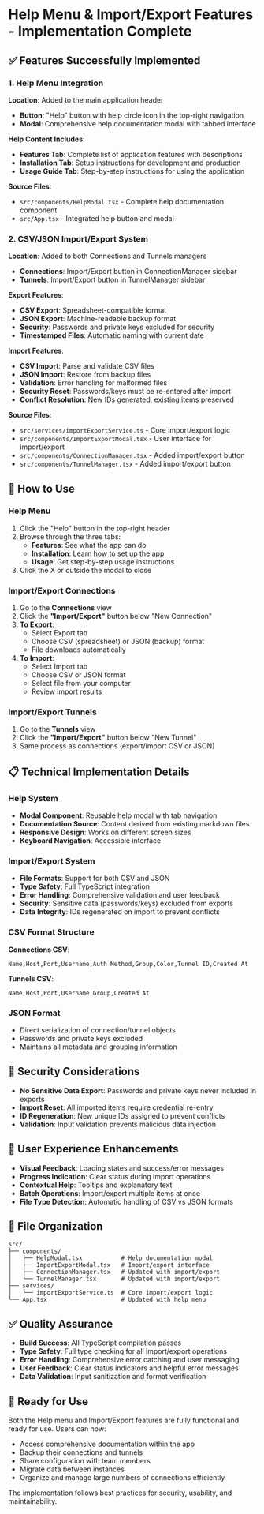 # Help Menu & Import/Export Features - Implementation Complete

## ✅ Features Successfully Implemented

### 1. Help Menu Integration

**Location**: Added to the main application header
- **Button**: "Help" button with help circle icon in the top-right navigation
- **Modal**: Comprehensive help documentation modal with tabbed interface

**Help Content Includes**:
- **Features Tab**: Complete list of application features with descriptions
- **Installation Tab**: Setup instructions for development and production
- **Usage Guide Tab**: Step-by-step instructions for using the application

**Source Files**:
- `src/components/HelpModal.tsx` - Complete help documentation component
- `src/App.tsx` - Integrated help button and modal

### 2. CSV/JSON Import/Export System

**Location**: Added to both Connections and Tunnels managers
- **Connections**: Import/Export button in ConnectionManager sidebar
- **Tunnels**: Import/Export button in TunnelManager sidebar

**Export Features**:
- **CSV Export**: Spreadsheet-compatible format
- **JSON Export**: Machine-readable backup format
- **Security**: Passwords and private keys excluded for security
- **Timestamped Files**: Automatic naming with current date

**Import Features**:
- **CSV Import**: Parse and validate CSV files
- **JSON Import**: Restore from backup files
- **Validation**: Error handling for malformed files
- **Security Reset**: Passwords/keys must be re-entered after import
- **Conflict Resolution**: New IDs generated, existing items preserved

**Source Files**:
- `src/services/importExportService.ts` - Core import/export logic
- `src/components/ImportExportModal.tsx` - User interface for import/export
- `src/components/ConnectionManager.tsx` - Added import/export button
- `src/components/TunnelManager.tsx` - Added import/export button

## 🚀 How to Use

### Help Menu
1. Click the "Help" button in the top-right header
2. Browse through the three tabs:
   - **Features**: See what the app can do
   - **Installation**: Learn how to set up the app
   - **Usage**: Get step-by-step usage instructions
3. Click the X or outside the modal to close

### Import/Export Connections
1. Go to the **Connections** view
2. Click the **"Import/Export"** button below "New Connection"
3. **To Export**:
   - Select Export tab
   - Choose CSV (spreadsheet) or JSON (backup) format
   - File downloads automatically
4. **To Import**:
   - Select Import tab
   - Choose CSV or JSON format
   - Select file from your computer
   - Review import results

### Import/Export Tunnels
1. Go to the **Tunnels** view
2. Click the **"Import/Export"** button below "New Tunnel"
3. Same process as connections (export/import CSV or JSON)

## 📋 Technical Implementation Details

### Help System
- **Modal Component**: Reusable help modal with tab navigation
- **Documentation Source**: Content derived from existing markdown files
- **Responsive Design**: Works on different screen sizes
- **Keyboard Navigation**: Accessible interface

### Import/Export System
- **File Formats**: Support for both CSV and JSON
- **Type Safety**: Full TypeScript integration
- **Error Handling**: Comprehensive validation and user feedback
- **Security**: Sensitive data (passwords/keys) excluded from exports
- **Data Integrity**: IDs regenerated on import to prevent conflicts

### CSV Format Structure

**Connections CSV**:
```
Name,Host,Port,Username,Auth Method,Group,Color,Tunnel ID,Created At
```

**Tunnels CSV**:
```
Name,Host,Port,Username,Group,Created At
```

### JSON Format
- Direct serialization of connection/tunnel objects
- Passwords and private keys excluded
- Maintains all metadata and grouping information

## 🔐 Security Considerations

- **No Sensitive Data Export**: Passwords and private keys never included in exports
- **Import Reset**: All imported items require credential re-entry
- **ID Regeneration**: New unique IDs assigned to prevent conflicts
- **Validation**: Input validation prevents malicious data injection

## 🎯 User Experience Enhancements

- **Visual Feedback**: Loading states and success/error messages
- **Progress Indication**: Clear status during import operations
- **Contextual Help**: Tooltips and explanatory text
- **Batch Operations**: Import/export multiple items at once
- **File Type Detection**: Automatic handling of CSV vs JSON formats

## 📁 File Organization

```
src/
├── components/
│   ├── HelpModal.tsx           # Help documentation modal
│   ├── ImportExportModal.tsx   # Import/export interface
│   ├── ConnectionManager.tsx   # Updated with import/export
│   └── TunnelManager.tsx       # Updated with import/export
├── services/
│   └── importExportService.ts  # Core import/export logic
└── App.tsx                     # Updated with help menu
```

## ✅ Quality Assurance

- **Build Success**: All TypeScript compilation passes
- **Type Safety**: Full type checking for all import/export operations
- **Error Handling**: Comprehensive error catching and user messaging
- **User Feedback**: Clear status indicators and helpful error messages
- **Data Validation**: Input sanitization and format verification

## 🎉 Ready for Use

Both the Help menu and Import/Export features are fully functional and ready for use. Users can now:
- Access comprehensive documentation within the app
- Backup their connections and tunnels
- Share configuration with team members
- Migrate data between instances
- Organize and manage large numbers of connections efficiently

The implementation follows best practices for security, usability, and maintainability.